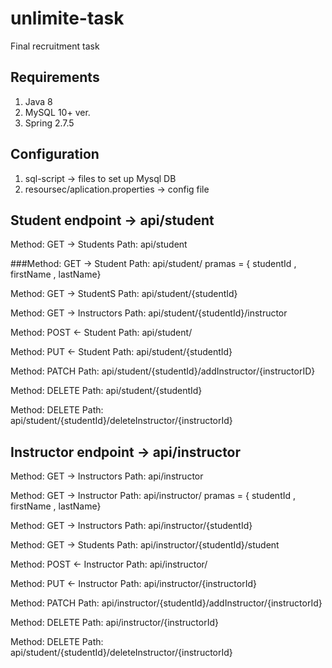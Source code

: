 # unlimite-task
Final recruitment task

## Requirements
1. Java 8
2. MySQL 10+ ver.
3. Spring 2.7.5

## Configuration
1. sql-script -> files to set up Mysql DB
2. resoursec/aplication.properties -> config file

## Student endpoint -> api/student

Method: GET -> Students
Path: api/student 


###Method: GET -> Student
Path: api/student/ pramas = { studentId , firstName , lastName} 


Method: GET -> StudentS
Path: api/student/{studentId}


Method: GET -> Instructors
Path: api/student/{studentId}/instructor


Method: POST <- Student
Path: api/student/ 


Method: PUT <- Student
Path: api/student/{studentId}


Method: PATCH 
Path: api/student/{studentId}/addInstructor/{instructorID}


Method: DELETE 
Path: api/student/{studentId}


Method: DELETE 
Path: api/student/{studentId}/deleteInstructor/{instructorId}


## Instructor endpoint -> api/instructor
Method: GET -> Instructors
Path: api/instructor 


Method: GET -> Instructor
Path: api/instructor/ pramas = { studentId , firstName , lastName} 


Method: GET -> Instructors
Path: api/instructor/{studentId}


Method: GET -> Students
Path: api/instructor/{studentId}/student


Method: POST <- Instructor
Path: api/instructor/ 


Method: PUT <- Instructor
Path: api/instructor/{instructorId}


Method: PATCH 
Path: api/instructor/{studentId}/addInstructor/{instructorId}


Method: DELETE 
Path: api/instructor/{instructorId}


Method: DELETE 
Path: api/student/{studentId}/deleteInstructor/{instructorId}
